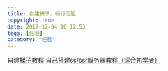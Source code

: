 ```yaml
---
title: 自建梯子，畅行无阻
copyright: true
date: 2017-12-04 10:12:53
tags: [经验]
category: "经验"
---
```

[自建梯子教程](https://github.com/codeyu/BTGFW "Optional title")
[自己搭建ss/ssr服务器教程（适合初学者）](https://github.com/XX-net/XX-Net/issues/6506#issuecomment-336799889 "Optional title")